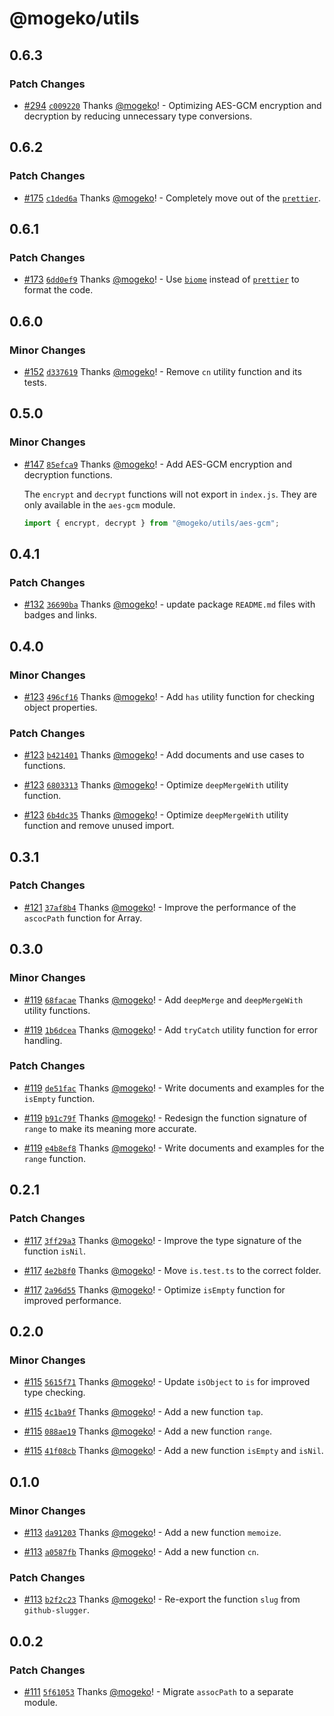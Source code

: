 # @mogeko/utils

## 0.6.3

### Patch Changes

- [#294](https://github.com/mogeko/mogeko/pull/294) [`c009220`](https://github.com/mogeko/mogeko/commit/c009220bdf165ae14c8e4026c7800b053b3cced5) Thanks [@mogeko](https://github.com/mogeko)! - Optimizing AES-GCM encryption and decryption by reducing unnecessary type conversions.

## 0.6.2

### Patch Changes

- [#175](https://github.com/mogeko/mogeko/pull/175) [`c1ded6a`](https://github.com/mogeko/mogeko/commit/c1ded6a0a032b308c651699e7f9167a13eb8e90e) Thanks [@mogeko](https://github.com/mogeko)! - Completely move out of the [`prettier`](https://prettier.io).

## 0.6.1

### Patch Changes

- [#173](https://github.com/mogeko/mogeko/pull/173) [`6dd0ef9`](https://github.com/mogeko/mogeko/commit/6dd0ef90c26e9e7584f9d13d0752e4665d5eeda7) Thanks [@mogeko](https://github.com/mogeko)! - Use [`biome`](https://biomejs.dev) instead of [`prettier`](https://prettier.io) to format the code.

## 0.6.0

### Minor Changes

- [#152](https://github.com/mogeko/mogeko/pull/152) [`d337619`](https://github.com/mogeko/mogeko/commit/d337619b163fd68a1e14a378319d02f823507867) Thanks [@mogeko](https://github.com/mogeko)! - Remove `cn` utility function and its tests.

## 0.5.0

### Minor Changes

- [#147](https://github.com/mogeko/mogeko/pull/147) [`85efca9`](https://github.com/mogeko/mogeko/commit/85efca9e27957cdfd1b002097b0d628f7363de99) Thanks [@mogeko](https://github.com/mogeko)! - Add AES-GCM encryption and decryption functions.

  The `encrypt` and `decrypt` functions will not export in `index.js`. They are only available in the `aes-gcm` module.

  ```typescript
  import { encrypt, decrypt } from "@mogeko/utils/aes-gcm";
  ```

## 0.4.1

### Patch Changes

- [#132](https://github.com/mogeko/mogeko/pull/132) [`36690ba`](https://github.com/mogeko/mogeko/commit/36690bae69cb9f2054dac6a7217a18dd303f7cc2) Thanks [@mogeko](https://github.com/mogeko)! - update package `README.md` files with badges and links.

## 0.4.0

### Minor Changes

- [#123](https://github.com/mogeko/mogeko/pull/123) [`496cf16`](https://github.com/mogeko/mogeko/commit/496cf166ed6dab049311b9f325e82ab2509725c0) Thanks [@mogeko](https://github.com/mogeko)! - Add `has` utility function for checking object properties.

### Patch Changes

- [#123](https://github.com/mogeko/mogeko/pull/123) [`b421401`](https://github.com/mogeko/mogeko/commit/b421401d5035e32fb249cf279e79d9ffee54e3d7) Thanks [@mogeko](https://github.com/mogeko)! - Add documents and use cases to functions.

- [#123](https://github.com/mogeko/mogeko/pull/123) [`6803313`](https://github.com/mogeko/mogeko/commit/68033137f3947c1b4c73733abf5868e47df98211) Thanks [@mogeko](https://github.com/mogeko)! - Optimize `deepMergeWith` utility function.

- [#123](https://github.com/mogeko/mogeko/pull/123) [`6b4dc35`](https://github.com/mogeko/mogeko/commit/6b4dc351b029cfc340d4c70682cbd09178ded7b1) Thanks [@mogeko](https://github.com/mogeko)! - Optimize `deepMergeWith` utility function and remove unused import.

## 0.3.1

### Patch Changes

- [#121](https://github.com/mogeko/mogeko/pull/121) [`37af8b4`](https://github.com/mogeko/mogeko/commit/37af8b4eec9ea28e5624ca241424263c6a4f4e6a) Thanks [@mogeko](https://github.com/mogeko)! - Improve the performance of the `ascocPath` function for Array.

## 0.3.0

### Minor Changes

- [#119](https://github.com/mogeko/mogeko/pull/119) [`68facae`](https://github.com/mogeko/mogeko/commit/68facae494239a29a1410236a764c6e8fddccb16) Thanks [@mogeko](https://github.com/mogeko)! - Add `deepMerge` and `deepMergeWith` utility functions.

- [#119](https://github.com/mogeko/mogeko/pull/119) [`1b6dcea`](https://github.com/mogeko/mogeko/commit/1b6dceaeda531ae92c3c5200cdbb60044ba8dbda) Thanks [@mogeko](https://github.com/mogeko)! - Add `tryCatch` utility function for error handling.

### Patch Changes

- [#119](https://github.com/mogeko/mogeko/pull/119) [`de51fac`](https://github.com/mogeko/mogeko/commit/de51fac1fe35581b235f2ccf077ee59ec34fcf24) Thanks [@mogeko](https://github.com/mogeko)! - Write documents and examples for the `isEmpty` function.

- [#119](https://github.com/mogeko/mogeko/pull/119) [`b91c79f`](https://github.com/mogeko/mogeko/commit/b91c79f375abe0e5c1dcd71bd2be7a2c6585918c) Thanks [@mogeko](https://github.com/mogeko)! - Redesign the function signature of `range` to make its meaning more accurate.

- [#119](https://github.com/mogeko/mogeko/pull/119) [`e4b8ef8`](https://github.com/mogeko/mogeko/commit/e4b8ef8ec1861f68ca766c6343796005f111ebc6) Thanks [@mogeko](https://github.com/mogeko)! - Write documents and examples for the `range` function.

## 0.2.1

### Patch Changes

- [#117](https://github.com/mogeko/mogeko/pull/117) [`3ff29a3`](https://github.com/mogeko/mogeko/commit/3ff29a381b5c2c4050ba5b8cacdbef7a41ec02a2) Thanks [@mogeko](https://github.com/mogeko)! - Improve the type signature of the function `isNil`.

- [#117](https://github.com/mogeko/mogeko/pull/117) [`4e2b8f0`](https://github.com/mogeko/mogeko/commit/4e2b8f038ffe32e0858750ec2459756690f7e13e) Thanks [@mogeko](https://github.com/mogeko)! - Move `is.test.ts` to the correct folder.

- [#117](https://github.com/mogeko/mogeko/pull/117) [`2a96d55`](https://github.com/mogeko/mogeko/commit/2a96d55e010c5bd9239af369a8e1b31179476104) Thanks [@mogeko](https://github.com/mogeko)! - Optimize `isEmpty` function for improved performance.

## 0.2.0

### Minor Changes

- [#115](https://github.com/mogeko/mogeko/pull/115) [`5615f71`](https://github.com/mogeko/mogeko/commit/5615f71f4886068b5720c5d2ed4ddc7b9add7f9d) Thanks [@mogeko](https://github.com/mogeko)! - Update `isObject` to `is` for improved type checking.

- [#115](https://github.com/mogeko/mogeko/pull/115) [`4c1ba9f`](https://github.com/mogeko/mogeko/commit/4c1ba9f5b0325f9071ad5d978be65c5399632eae) Thanks [@mogeko](https://github.com/mogeko)! - Add a new function `tap`.

- [#115](https://github.com/mogeko/mogeko/pull/115) [`088ae19`](https://github.com/mogeko/mogeko/commit/088ae19dbc91d0f90ef4e16f423cf34c40011b2c) Thanks [@mogeko](https://github.com/mogeko)! - Add a new function `range`.

- [#115](https://github.com/mogeko/mogeko/pull/115) [`41f08cb`](https://github.com/mogeko/mogeko/commit/41f08cb392a0014023df5911bfabe843a9604f78) Thanks [@mogeko](https://github.com/mogeko)! - Add a new function `isEmpty` and `isNil`.

## 0.1.0

### Minor Changes

- [#113](https://github.com/mogeko/mogeko/pull/113) [`da91203`](https://github.com/mogeko/mogeko/commit/da912038857daffebce42611b74783623a9013ba) Thanks [@mogeko](https://github.com/mogeko)! - Add a new function `memoize`.

- [#113](https://github.com/mogeko/mogeko/pull/113) [`a0587fb`](https://github.com/mogeko/mogeko/commit/a0587fb8552cf21426ce1d7588dca332e85e8165) Thanks [@mogeko](https://github.com/mogeko)! - Add a new function `cn`.

### Patch Changes

- [#113](https://github.com/mogeko/mogeko/pull/113) [`b2f2c23`](https://github.com/mogeko/mogeko/commit/b2f2c2302d4dffc0aa7d2558282015d8f56f4373) Thanks [@mogeko](https://github.com/mogeko)! - Re-export the function `slug` from `github-slugger`.

## 0.0.2

### Patch Changes

- [#111](https://github.com/mogeko/mogeko/pull/111) [`5f61053`](https://github.com/mogeko/mogeko/commit/5f610536e25386f4ec8257f94186032f6cebf08f) Thanks [@mogeko](https://github.com/mogeko)! - Migrate `assocPath` to a separate module.

